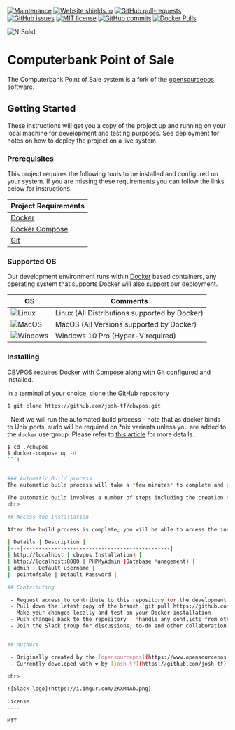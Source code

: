 [![Maintenance](https://img.shields.io/badge/Maintained%3F-yes-green.svg)](https://github.com/josh-tf/cbvpos/graphs/commit-activity)
[![Website shields.io](https://img.shields.io/website-up-down-green-red/http/shields.io.svg)](http://cbvpos.josh.tf)
[![GitHub pull-requests](https://img.shields.io/github/issues-pr/josh-tf/cbvpos.svg)](https://github.com/josh-tf/cbvpos/pulls/)
[![GitHub issues](https://img.shields.io/github/issues/josh-tf/cbvpos.svg)](https://GitHub.com/josh-tf/cbvpos/issues/)
[![MIT license](https://img.shields.io/badge/License-MIT-blue.svg)](https://lbesson.mit-license.org/)
[![GitHub commits](https://img.shields.io/github/commit-activity/y/josh-tf/cbvpos.svg)](https://github.com/josh-tf/cbvpos/commit/)
[![Docker Pulls](https://img.shields.io/docker/pulls/joshtf/cbvposdev-php.svg)](https://hub.docker.com/r/joshtf/cbvposdev-php/)


![N|Solid](https://cbv.josh.tf/wp-content/uploads/2018/03/banner.png)

# Computerbank Point of Sale
The Computerbank Point of Sale system is a fork of the [opensourcepos](https://www.opensourcepos.org/) software.

## Getting Started

These instructions will get you a copy of the project up and running on your local machine for development and testing purposes. See deployment for notes on how to deploy the project on a live system.

### Prerequisites

This project requires the following tools to be installed and configured on your system. If you are missing these requirements you can follow the links below for instructions.

| Project Requirements |
| ------ |
| [Docker](https://www.docker.com/get-started) |
| [Docker Compose](https://docs.docker.com/compose/install/) |
| [Git](https://git-scm.com/downloads) |


### Supported OS

Our development environment runs within [Docker](https://www.docker.com/get-started) based containers, any operating system that supports Docker will also support our deployment.

| OS | Comments|
|---|-----------------------------------------------|
| ![Linux](https://i.imgur.com/gq76Rxa.png) | Linux (All Distributions supported by Docker) |
| ![MacOS](https://i.imgur.com/NWpdcBy.png) | MacOS (All Versions supported by Docker)      |
| ![Windows](https://i.imgur.com/P5Aciyp.png) | Windows 10 Pro (Hyper-V required)             |

### Installing

CBVPOS requires [Docker](https://www.docker.com/) with [Compose](https://docs.docker.com/compose/install/) along with [Git](https://git-scm.com/downloads) configured and installed.

In a terminal of your choice, clone the GitHub repository
```sh
$ git clone https://github.com/josh-tf/cbvpos.git
```
 &nbsp;
Next we will run the automated build process - note that as docker binds to Unix ports, sudo will be required on *nix variants unless you are added to the `docker` usergroup. Please refer to [this article](https://docs.docker.com/install/linux/linux-postinstall/) for more details.

```sh
$ cd ./cbvpos
$ docker-compose up -d
```i


### Automatic Build process
The automatic build process will take a *few minutes* to complete and depends on available system resources - you can *optionally* omit the `-d` flag below to view the build output.

The automatic build involves a number of steps including the creation of docker network and volumes, sourcing and deploying container images from [Docker Hub](https://hub.docker.com/r/joshtf/) and building the required dependencies (php, node) files.
<br>

## Access the installation

After the build process is complete, you will be able to access the installation. Provided you have not modified the docker-compose configuration, the site url will be:

| Details | Description |
|---|-----------------------------------------------|
| http://localhost | cbvpos Installation) |
| http://localhost:8080 | PHPMyAdmin (Database Management) |
| admin | Default username |
|  pointofsale | Default Password |

## Contributing

 - Request access to contribute to this repository (or the development branch)
 - Pull down the latest copy of the branch `git pull https://github.com/josh-tf/cbvpos.git`
 - Make your changes locally and test on your Docker installation
 - Push changes back to the repository - *handle any conflicts from other users commits*
 - Join the Slack group for discussions, to-do and other collaboration tools


## Authors

 - Originally created by the [opensourcepos](https://www.opensourcepos.org/) team
 - Currently developed with ❤️ by [josh-tf](https://github.com/josh-tf) - [h00pl4](https://github.com/h00pl4) - [rjobeirne](https://github.com/rjobeirne)

<br>

![Slack logo](https://i.imgur.com/2KXM4Ab.png)

License
----

MIT